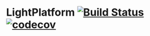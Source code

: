 # LightPlatform [![Build Status](https://travis-ci.org/devbhuwan/light-platform.svg?branch=master)](https://travis-ci.org/devbhuwan/light-platform) [![codecov](https://codecov.io/gh/devbhuwan/light-platform/branch/master/graph/badge.svg)](https://codecov.io/gh/devbhuwan/light-platform)